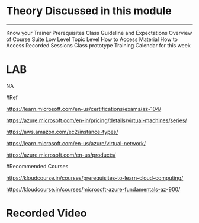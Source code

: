 # Theory Discussed in this module
_________________________________________________________________
Know your Trainer 
Prerequisites 
Class Guideline and Expectations 
Overview of Course Suite 
Low Level 
Topic Level 
How to Access Material 
How to Access Recorded Sessions 
Class prototype 
Training Calendar for this week 

# LAB 
NA 

 

#Ref 

https://learn.microsoft.com/en-us/certifications/exams/az-104/ 

https://azure.microsoft.com/en-in/pricing/details/virtual-machines/series/ 

https://aws.amazon.com/ec2/instance-types/ 

https://learn.microsoft.com/en-us/azure/virtual-network/ 

https://azure.microsoft.com/en-us/products/ 

 

#Recommended Courses 

https://kloudcourse.in/courses/prerequisites-to-learn-cloud-computing/ 

https://kloudcourse.in/courses/microsoft-azure-fundamentals-az-900/ 

 

# Recorded Video 

 
